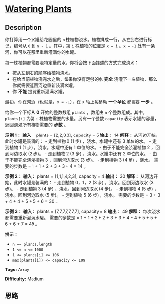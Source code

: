 # [Watering Plants][title]

## Description

你打算用一个水罐给花园里的 `n` 株植物浇水。植物排成一行，从左到右进行标记，编号从 `0` 到 `n - 1` 。其中，第 `i` 株植物的位置是 `x
= i` 。`x = -1` 处有一条河，你可以在那里重新灌满你的水罐。

每一株植物都需要浇特定量的水。你将会按下面描述的方式完成浇水：

  * 按从左到右的顺序给植物浇水。
  * 在给当前植物浇完水之后，如果你没有足够的水 **完全** 浇灌下一株植物，那么你就需要返回河边重新装满水罐。
  * 你 **不能** 提前重新灌满水罐。

最初，你在河边（也就是，`x = -1`），在 x 轴上每移动 **一个单位**  都需要 **一步** 。

给你一个下标从 **0** 开始的整数数组 `plants` ，数组由 `n` 个整数组成。其中，`plants[i]` 为第 `i`
株植物需要的水量。另有一个整数 `capacity` 表示水罐的容量，返回浇灌所有植物需要的 **步数** 。



**示例 1：**
            **输入：** plants = [2,2,3,3], capacity = 5    **输出：** 14    **解释：** 从河边开始，此时水罐是装满的：    - 走到植物 0 (1 步) ，浇水。水罐中还有 3 单位的水。    - 走到植物 1 (1 步) ，浇水。水罐中还有 1 单位的水。    - 由于不能完全浇灌植物 2 ，回到河边取水 (2 步)。    - 走到植物 2 (3 步) ，浇水。水罐中还有 2 单位的水。    - 由于不能完全浇灌植物 3 ，回到河边取水 (3 步)。    - 走到植物 3 (4 步) ，浇水。    需要的步数是 = 1 + 1 + 2 + 3 + 3 + 4 = 14 。    

**示例 2：**
            **输入：** plants = [1,1,1,4,2,3], capacity = 4    **输出：** 30    **解释：** 从河边开始，此时水罐是装满的：    - 走到植物 0，1，2 (3 步) ，浇水。回到河边取水 (3 步)。    - 走到植物 3 (4 步) ，浇水。回到河边取水 (4 步)。    - 走到植物 4 (5 步) ，浇水。回到河边取水 (5 步)。    - 走到植物 5 (6 步) ，浇水。    需要的步数是 = 3 + 3 + 4 + 4 + 5 + 5 + 6 = 30 。

**示例 3：**
            **输入：** plants = [7,7,7,7,7,7,7], capacity = 8    **输出：** 49    **解释：** 每次浇水都需要重新灌满水罐。    需要的步数是 = 1 + 1 + 2 + 2 + 3 + 3 + 4 + 4 + 5 + 5 + 6 + 6 + 7 = 49 。    



**提示：**

  * `n == plants.length`
  * `1 <= n <= 1000`
  * `1 <= plants[i] <= 106`
  * `max(plants[i]) <= capacity <= 109`


**Tags:** Array

**Difficulty:** Medium

## 思路

[title]: https://leetcode-cn.com/problems/watering-plants
